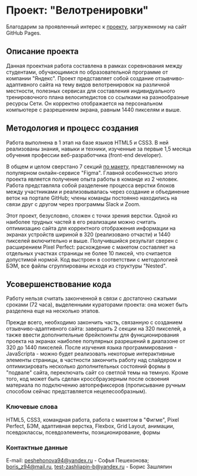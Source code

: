 # Проект: "Велотренировки"
Благодарим за проявленный интерес к [проекту](https://elrouss.github.io/competitive-project-team-1/), загруженному на сайт GitHub Pages.
## Описание проекта
Данная проектная работа составлена в рамках соревнования между студентами, обучающимися по образовательной программе от компании "Яндекс". Проект представляет собой создание отзывчиво-адаптивного сайта на тему видов велотренировок на различной местности, полезных сервисах для составления индивидуального тренировочного плана велосипедистов со ссылками на разнообразные ресурсы Сети. Он корректно отображается на персональном компьютере с разрешением экрана, равным 1440 пикселям и выше.
## Методология и процесс создания
Работа выполнена в 1 этап на базе языков HTML5 и CSS3. В ней реализованы знания, навыки и техники, изученные за первые 1,5 месяца обучения профессии веб-разработчика (front-end developer).

В общем и целом сверстано 7 секций [по макету](https://www.figma.com/file/G3UWFlQmNtNs67751YiDH2/Month-of-Landings_external-link?node-id=2%3A7), представленному на популярном онлайн-сервисе "Figma". Главной особенностью этого проекта является получение опыта работы в команде из 2 человек. Работа представляла собой разделение процесса верстки блоков между участниками и реализовывалась через создание и объединение веток на портале GitHub; члены команды постоянно находились на связи друг с другом через программы Slack и Zoom.

Этот проект, безусловно, сложен с точки зрения верстки. Одной из наиболее трудных частей в его реализации можно считать оптимизацию сайта для корректного отображения информации на экранах устройств шириной в 320 (реализовано отчасти) и 1440 пикселей включительно и выше. Получившийся результат сверен с расширением Pixel Perfect: расхождение с макетом составляет на отдельных участках страницы не более 10 пиксей, что считается допустимой нормой. Код выстроен в соответствии с методологией БЭМ, все файлы сгруппированы исходя из структуры "Nested".
## Усовершенствование кода
Работу нельзя считать законченной в связи с достаточно сжатыми сроками (72 часа), выделенными кураторами проекта: она может быть разделена еще на несколько этапов.

Прежде всего, необходимо закончить часть, связанную с созданием отзывчиво-адаптивного сайта: завершить 2 секции на 320 пикселей, а также ввести дополнительные брейкпоинты для функционирования проекта на экранах наиболее популярных разрешений в диапазоне от 320 до 1440 пикселей. После изучения языка программирования - JavaScripta - можно будет реализовать некоторые интерактивные элементы страницы, в частности закончить работу над слайдером и оптимизировать несколько дополнительных состояний формы в "подвале" сайта, переключать сайт со светлой темы на темную. Кроме того, код может быть сделан кроссбраузерным после освоения материала по подключению автопрефиксеров (прописывание ручным способом сейчас представляется нецелесообразным).
### Ключевые слова
HTML5, CSS3, командная работа, работа с макетом в "Фигме", Pixel Perfect, БЭМ, адаптивная верстка, Flexbox, Grid Layout, анимации, псевдоклассы, псевдоэлементы, позиционирование, формы
### Контактные данные
E-mail: peshehonova94@yandex.ru - Софья Пешехонова; boris_z94@mail.ru, test-zashliapin-b@yandex.ru - Борис Зашляпин
